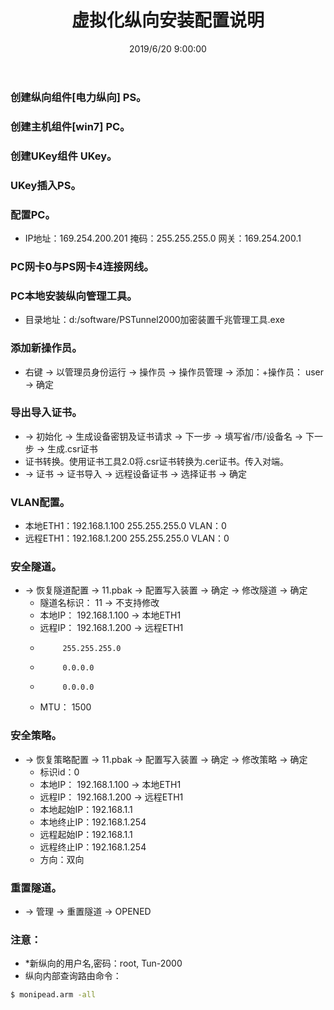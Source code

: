 ﻿---
title: 虚拟化纵向安装配置说明
tags: [eletric power]
categories: Eletric Power
description: 实验室全虚拟化场景中纵向的具体配置
date: 2019/6/20 9:00:00
---

### 创建纵向组件[电力纵向] PS。

### 创建主机组件[win7] PC。

### 创建UKey组件 UKey。

### UKey插入PS。

### 配置PC。 
- IP地址：169.254.200.201 掩码：255.255.255.0 网关：169.254.200.1

### PC网卡0与PS网卡4连接网线。

### PC本地安装纵向管理工具。
- 目录地址：d:/software/PSTunnel2000加密装置千兆管理工具.exe

###	添加新操作员。
- 右键 -> 以管理员身份运行 -> 操作员 -> 操作员管理 -> 添加：+操作员： user -> 确定

### 导出导入证书。
- -> 初始化 -> 生成设备密钥及证书请求 -> 下一步 -> 填写省/市/设备名 -> 下一步 -> 生成.csr证书
- 证书转换。使用证书工具2.0将.csr证书转换为.cer证书。传入对端。
- -> 证书 -> 证书导入 -> 远程设备证书 -> 选择证书 -> 确定

### VLAN配置。
- 本地ETH1：192.168.1.100 255.255.255.0 VLAN：0
- 远程ETH1：192.168.1.200 255.255.255.0 VLAN：0

### 安全隧道。
- -> 恢复隧道配置 -> 11.pbak -> 配置写入装置 -> 确定 -> 修改隧道 -> 确定
	- 隧道名标识： 11 -> 不支持修改
	- 本地IP： 192.168.1.100 -> 本地ETH1
	- 远程IP： 192.168.1.200 -> 远程ETH1
	-          255.255.255.0
	-          0.0.0.0
	-          0.0.0.0
	- MTU：    1500
	
### 安全策略。
- -> 恢复策略配置 -> 11.pbak -> 配置写入装置 -> 确定 -> 修改策略 -> 确定
	- 标识id：0
	- 本地IP： 192.168.1.100 -> 本地ETH1
	- 远程IP： 192.168.1.200 -> 远程ETH1
	- 本地起始IP：192.168.1.1
	- 本地终止IP：192.168.1.254
	- 远程起始IP：192.168.1.1
	- 远程终止IP：192.168.1.254
	- 方向：双向

### 重置隧道。
- -> 管理 -> 重置隧道 -> OPENED
	
### 注意：
- *新纵向的用户名,密码：root, Tun-2000
- 纵向内部查询路由命令：
``` bash
$ monipead.arm -all
```

